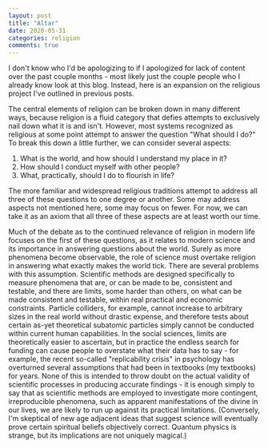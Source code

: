 ```yaml
---
layout: post
title: "Altar"
date: 2020-05-31
categories: religion
comments: true
---
```

I don't know who I'd be apologizing to if I apologized for lack of content over the past couple months - most likely just the couple people who I already know look at this blog. Instead, here is an expansion on the religious project I've outlined in previous posts.

The central elements of religion can be broken down in many different ways, because religion is a fluid category that defies attempts to exclusively nail down what it is and isn't. However, most systems recognized as religious at some point attempt to answer the question "What should I do?" To break this down a little further, we can consider several aspects:

1. What is the world, and how should I understand my place in it?
2. How should I conduct myself with other people?
3. What, practically, should I do to flourish in life?

The more familiar and widespread religious traditions attempt to address all three of these questions to one degree or another. Some may address aspects not mentioned here, some may focus on fewer. For now, we can take it as an axiom that all three of these aspects are at least worth our time.

Much of the debate as to the continued relevance of religion in modern life focuses on the first of these questions, as it relates to modern science and its importance in answering questions about the world. Surely as more phenomena become observable, the role of science must overtake religion in answering what exactly makes the world tick. There are several problems with this assumption. Scientific methods are designed specifically to measure phenomena that are, or can be made to be, consistent and testable, and there are limits, some harder than others, on what can be made consistent and testable, within real practical and economic constraints. Particle colliders, for example, cannot increase to arbitrary sizes in the real world without drastic expense, and therefore tests about certain as-yet theoretical subatomic particles simply cannot be conducted within current human capabilities. In the social sciences, limits are theoretically easier to ascertain, but in practice the endless search for funding can cause people to overstate what their data has to say - for example, the recent so-called "replicability crisis" in psychology has overturned several assumptions that had been in textbooks (my textbooks) for years. None of this is intended to throw doubt on the actual validity of scientific processes in producing accurate findings - it is enough simply to say that as scientific methods are employed to investigate more contingent, irreproducible phenomena, such as apparent manifestations of the divine in our lives, we are likely to run up against its practical limitations. (Conversely, I'm skeptical of new age adjacent ideas that suggest science will eventually prove certain spiritual beliefs objectively correct. Quantum physics is strange, but its implications are not uniquely magical.)


